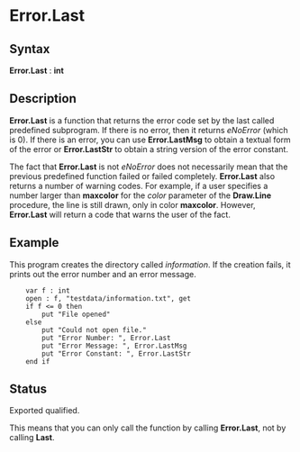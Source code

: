 
# Error.Last

## Syntax
**Error.Last** : **int**

## Description
**Error.Last** is a function that returns the error code set by the last called predefined subprogram. If there is no error, then it returns _eNoError_ (which is 0). If there is an error, you can use **Error.LastMsg** to obtain a textual form of the error or **Error.LastStr** to obtain a string version of the error constant.

The fact that **Error.Last** is not _eNoError_ does not necessarily mean that the previous predefined function failed or failed completely. **Error.Last** also returns a number of warning codes. For example, if a user specifies a number larger than **maxcolor** for the _color_ parameter of the **Draw.Line** procedure, the line is still drawn, only in color **maxcolor**. However, **Error.Last** will return a code that warns the user of the fact.


## Example
This program creates the directory called _information_. If the creation fails, it prints out the error number and an error message.

        var f : int
        open : f, "testdata/information.txt", get
        if f <= 0 then
            put "File opened"
        else
            put "Could not open file."
            put "Error Number: ", Error.Last
            put "Error Message: ", Error.LastMsg
            put "Error Constant: ", Error.LastStr
        end if
## Status
Exported qualified.

This means that you can only call the function by calling **Error.Last**, not by calling **Last**.

